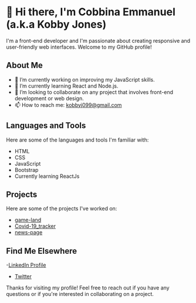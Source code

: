 # 👋 Hi there, I'm Cobbina Emmanuel (a.k.a Kobby Jones) 

I'm a front-end developer and I'm passionate about creating responsive and user-friendly web interfaces. Welcome to my GitHub profile!

## About Me

- 🔭 I’m currently working on improving my JavaScript skills.
- 🌱 I’m currently learning React and Node.js.
- 👯 I’m looking to collaborate on any project that involves front-end development or web design.
- 📫 How to reach me: [kobbyj099@gmail.com](mailto:kobbyj099@gmail.com)


## Languages and Tools

Here are some of the languages and tools I'm familiar with:

- HTML
- CSS
- JavaScript
- Bootstrap
- Currently learning ReactJs

## Projects

Here are some of the projects I've worked on:

- [game-land](https://kobby-jones.github.io/game_land/)
- [Covid-19_tracker](https://kobby-jones.github.io/covid-19-update-tracker/)
- [news-page](https://kobby-jones.github.io/news-page/)

## Find Me Elsewhere


-<a href="linkedin.com/in/cobbina-emmanuel-376072209/" target="_blank">LinkedIn Profile</a>
- [Twitter](https://twitter.com/kobbyj099)


Thanks for visiting my profile! Feel free to reach out if you have any questions or if you're interested in collaborating on a project.
